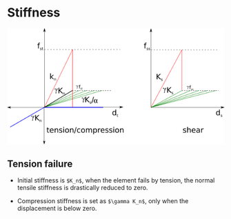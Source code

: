 # Stiffness
![Stiffness](stiffness.png)
## Tension failure
* Initial stiffness is `$K_n$`, when the element fails by tension, the normal tensile stiffness is drastically reduced to zero.

* Compression stiffness is set as `$\gamma K_n$`, only when the displacement is below zero.
